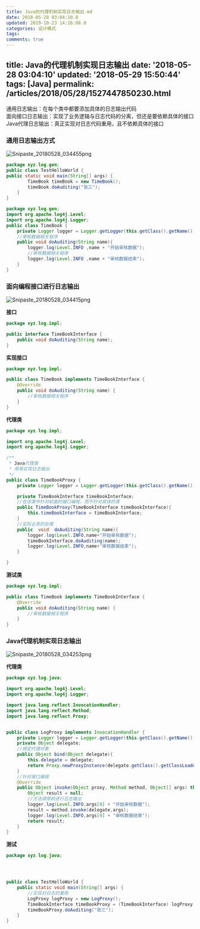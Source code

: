 ```yaml
---
title: Java的代理机制实现日志输出.md
date: 2018-05-28 03:04:10.0
updated: 2019-10-23 14:16:08.0
categories: 设计模式
tags: 
comments: true
---
```


title: Java的代理机制实现日志输出
date: '2018-05-28 03:04:10'
updated: '2018-05-29 15:50:44'
tags: [Java]
permalink: /articles/2018/05/28/1527447850230.html
---
通用日志输出：在每个类中都要添加具体的日志输出代码  
面向接口日志输出：实现了业务逻辑与日志代码的分离，但还是要依赖具体的接口
Java代理日志输出：真正实现对日志代码重用，且不依赖具体的接口
### 通用日志输出方式
![Snipaste_20180528_034455png](http://p95x8s7hh.bkt.clouddn.com//file/2018/05/8ce0cd7019074276b2445f337d3116c3_Snipaste_20180528_034455.png) 


``` java
package xyz.log.gen;
public class TestHelloWorld {
public static void main(String[] args) {
        TimeBook timeBook = new TimeBook();
        timeBook.doAuditing("张三");
    }
}
```

``` java
package xyz.log.gen;
import org.apache.log4j.Level;
import org.apache.log4j.Logger;
public class TimeBook {
    private Logger logger = Logger.getLogger(this.getClass().getName());
    //审核数据相关程序
    public void doAuditing(String name){
        logger.log(Level.INFO ,name + "开始审核数据");
        //审核数据相关程序
        logger.log(Level.INFO ,name + "审核数据结束");
    }
}
```

### 面向编程接口进行日志输出
![Snipaste_20180528_034415png](http://p95x8s7hh.bkt.clouddn.com//file/2018/05/ce09123c52314c03ab3e7467350307e7_Snipaste_20180528_034415.png) 


**接口**
``` java
package xyz.log.impl;

public interface TimeBookInterface {
    public void doAuditing(String name);
}

```
**实现接口**

``` java
package xyz.log.impl;

public class TimeBook implements TimeBookInterface {
    @Override
    public void doAuditing(String name) {
        //审核数据相关程序
    }
}
```
**代理类**

``` java
package xyz.log.impl;

import org.apache.log4j.Level;
import org.apache.log4j.Logger;

/**
 * Java代理类
 * 用来实现日志输出
 */
public class TimeBookProxy {
    private Logger logger = Logger.getLogger(this.getClass().getName());

    private TimeBookInterface timeBookInterface;
    //在该类中针对前面的接口编程，而不针对具体的类
    public TimeBookProxy(TimeBookInterface timeBookInterface){
        this.timeBookInterface = timeBookInterface;
    }
    //实际业务的处理
    public  void  doAuditing(String name){
        logger.log(Level.INFO,name+"开始审核数据");
        timeBookInterface.doAuditing(name);
        logger.log(Level.INFO,name+"审核数据结束");
    }

}

```
**测试类**

``` java
package xyz.log.impl;

public class TimeBook implements TimeBookInterface {
    @Override
    public void doAuditing(String name) {
        //审核数据相关程序
    }
}
```

### Java代理机制实现日志输出
![Snipaste_20180528_034253png](http://p95x8s7hh.bkt.clouddn.com//file/2018/05/5e7fae49444940b08551e9b5e63f0023_Snipaste_20180528_034253.png) 


**代理类**

``` java
package xyz.log.java;

import org.apache.log4j.Level;
import org.apache.log4j.Logger;

import java.lang.reflect.InvocationHandler;
import java.lang.reflect.Method;
import java.lang.reflect.Proxy;


public class LogProxy implements InvocationHandler {
    private Logger logger = Logger.getLogger(this.getClass().getName());
    private Object delegate;
    //绑定代理对象
    public Object bind(Object delegate){
        this.delegate = delegate;
        return Proxy.newProxyInstance(delegate.getClass().getClassLoader(),delegate.getClass().getInterfaces(),this);
    }
    //针对接口编程
    @Override
    public Object invoke(Object proxy, Method method, Object[] args) throws Throwable {
        Object result = null;
        //方法调用前进行日志输出
        logger.log(Level.INFO,args[0] + "开始审核数据");
        result = method.invoke(delegate,args);
        logger.log(Level.INFO,args[0] + "审核数据结束");
        return result;
    }
}

```
**测试**

``` java
package xyz.log.java;




public class TestHelloWorld {
    public static void main(String[] args) {
        //实现对日志的重用
        LogProxy logProxy = new LogProxy();
        TimeBookInterface timeBookProxy = (TimeBookInterface) logProxy.bind(new TimeBook());
        timeBookProxy.doAuditing("张三");
    }
}

```







